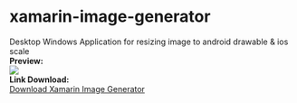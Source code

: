 # xamarin-image-generator
Desktop Windows Application for resizing image to android drawable &amp; ios scale
<br/>
<b>Preview:</b><br/>
<img src="https://image.ibb.co/dU1NkU/xamarin_image_generator.png"/>
<br/>
<b>Link Download:</b>
<br/>
<a href="https://drive.google.com/open?id=1h7qMmMFp0RSetb1WwMBDtcEPeJ_q3YRz" target="_blank">Download Xamarin Image Generator</a>
